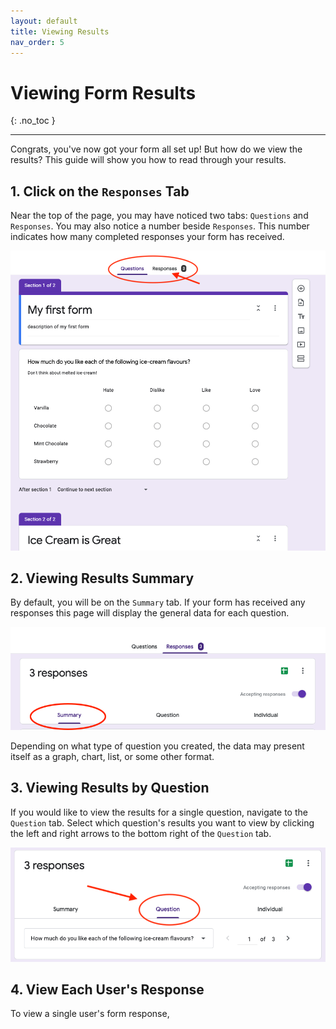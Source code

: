 ```yaml
---
layout: default
title: Viewing Results
nav_order: 5
---
```


# Viewing Form Results

{: .no_toc }

---

Congrats, you've now got your form all set up! But how do we view the results? This guide will show you how to read through your results.

## 1. Click on the `Responses` Tab

Near the top of the page, you may have noticed two tabs: `Questions` and `Responses`. You may also notice a number beside `Responses`. This number indicates how many completed responses your form has received.

![Tabs](./images/results/1_tabs.png)

## 2. Viewing Results Summary

By default, you will be on the `Summary` tab. If your form has received any responses this page will display the general data for each question.

![Summary](./images/results/2_summary.png)

Depending on what type of question you created, the data may present itself as a graph, chart, list, or some other format.

## 3. Viewing Results by Question

If you would like to view the results for a single question, navigate to the `Question` tab. Select which question's results you want to view by clicking the left and right arrows to the bottom right of the `Question` tab.

![Tabs](./images/results/3_tabs.png)



## 4. View Each User's Response

To view a single user's form response,
